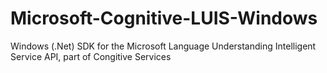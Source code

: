 # Microsoft-Cognitive-LUIS-Windows
Windows (.Net) SDK for the Microsoft Language Understanding Intelligent Service API, part of Congitive Services
